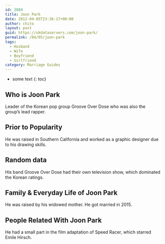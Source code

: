```yaml
---
id: 2884
title: Joon Park
date: 2012-04-05T23:36:17+00:00
author: chito
layout: post
guid: https://ukdataservers.com/joon-park/
permalink: /04/05/joon-park
tags:
  - Husband
  - Wife
  - Boyfriend
  - Girlfriend
category: Marriage Guides
---
```


* some text
{: toc}
          
          
## Who is  Joon Park
                  
                  
                  
Leader of the Korean pop group Groove Over Dose who was also the group&#8217;s lead rapper. 
                  
                
                
                
## Prior to Popularity 
                  
                  
                  
He was raised in Southern California and worked as a graphic designer due to his drawing skills.
                  
                
                
                
## Random data 
                  
                  
                  
His band Groove Over Dose had their own television show, which dominated the Korean ratings.
                  
                
                
                
## Family & Everyday Life of Joon Park
                  
                  
                  
He was raised by his widowed mother. He got married in 2015.
                  
                
                
                
## People Related With  Joon Park
                  
                  
                  
He had a small part in the film adaptation of Speed Racer, which starred Emile Hirsch.
                  
                
              
            
          
          
          
    
    
  

